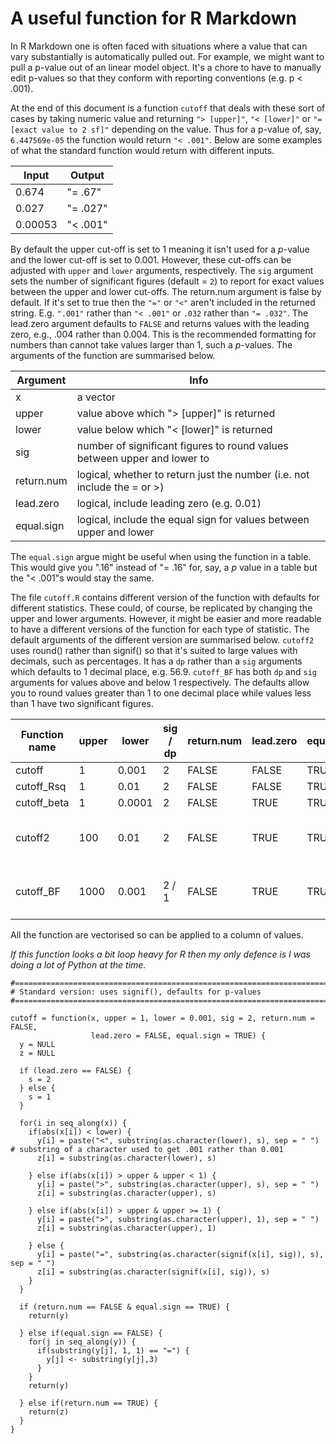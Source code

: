 # A useful function for R Markdown

In R Markdown one is often faced with situations where a value that can vary substantially is automatically pulled out. For example, we might want to pull a p-value out of an linear model object. It's a chore to have to manually edit p-values
so that they conform with reporting conventions (e.g. p < .001).

At the end of this document is a function `cutoff` that deals with these sort of cases by taking numeric value and returning `"> [upper]"`, `"< [lower]"` or `"= [exact value to 2 sf]"` depending on the value. Thus for a p-value of, say, `6.447569e-05` the function would return `"< .001"`. Below are some examples of what the standard function would return with different inputs.

| Input | Output |
|-------|--------|
| 0.674 | "= .67" |
| 0.027 | "= .027" |
| 0.00053 | "< .001" |

By default the upper cut-off is set to 1 meaning it isn't used for a *p*-value and the lower cut-off is set to 0.001. However, these cut-offs can be adjusted with `upper` and `lower` arguments, respectively. The `sig` argument sets the number of significant figures (default = `2`) to report for exact values between the upper and lower cut-offs. The return.num argument is false by default. If it's set to true then the `"="` or `"<"` aren't included in the returned string. E.g. `".001"` rather than `"< .001"` or `.032` rather than `"= .032"`. The lead.zero argument defaults to `FALSE` and returns values with the leading zero, e.g., .004 rather than 0.004. This is the recommended formatting for numbers than cannot take values larger than 1, such a *p*-values. The arguments of the function are summarised below.

|Argument | Info|
|---------|-----|
|x | a vector |
|upper |  value above which "> [upper]" is returned |
| lower | value below which "< [lower]" is returned |
| sig  | number of significant figures to round values between upper and lower to |
| return.num | logical, whether to return just the number (i.e. not include the = or >) |
| lead.zero | logical, include leading zero (e.g. 0.01) |
| equal.sign | logical, include the equal sign for values between upper and lower |

The `equal.sign` argue might be useful when using the function in a table. This would give you ".16" instead of "= .16" for, say, a *p* value in a table but the "< .001"s would stay the same.

The file `cutoff.R` contains different version of the function with defaults for different statistics. These could, of course, be replicated by changing the upper and lower arguments. However, it might be easier and more readable to have a different versions of the function for each type of statistic. The default arguments of the different version are summarised below. `cutoff2` uses round() rather than signif() so that it's suited to large values with decimals, such as percentages. It has a `dp` rather than a `sig` arguments which defaults to 1 decimal place, e.g. 56.9. `cutoff_BF` has both `dp` and `sig` arguments for values above and below 1 respectively. The defaults allow you to round values greater than 1 to one decimal place while values less than 1 have two significant figures. 

| Function name | upper | lower | sig / dp | return.num | lead.zero | equal.sign | Notes |
|---------------|-------|-------|-----|------------|-----------|------------|-------|
| cutoff |  1 | 0.001 | 2 | FALSE | FALSE | TRUE | |
| cutoff_Rsq | 1 | 0.01 | 2 | FALSE | FALSE | TRUE | |
| cutoff_beta | 1 | 0.0001 | 2 | FALSE | TRUE | TRUE | |
| cutoff2 | 100 | 0.01 | 2 |FALSE | TRUE | TRUE | Uses round() not signif() |
| cutoff_BF | 1000 | 0.001 | 2 / 1 | FALSE | TRUE | TRUE | dp arg rather than sig |


All the function are vectorised so can be applied to a column of values.

*If this function looks a bit loop heavy for R then my only defence is I was doing a lot of Python at the time.*

```
#==============================================================================
# Standard version: uses signif(), defaults for p-values
#==============================================================================

cutoff = function(x, upper = 1, lower = 0.001, sig = 2, return.num = FALSE, 
                  lead.zero = FALSE, equal.sign = TRUE) {
  y = NULL
  z = NULL
  
  if (lead.zero == FALSE) {
    s = 2
  } else {
    s = 1
  }
  
  for(i in seq_along(x)) {
    if(abs(x[i]) < lower) {
      y[i] = paste("<", substring(as.character(lower), s), sep = " ") # substring of a character used to get .001 rather than 0.001
      z[i] = substring(as.character(lower), s)
      
    } else if(abs(x[i]) > upper & upper < 1) {
      y[i] = paste(">", substring(as.character(upper), s), sep = " ")
      z[i] = substring(as.character(upper), s)
      
    } else if(abs(x[i]) > upper & upper >= 1) {
      y[i] = paste(">", substring(as.character(upper), 1), sep = " ")
      z[i] = substring(as.character(upper), 1)
      
    } else {
      y[i] = paste("=", substring(as.character(signif(x[i], sig)), s), sep = " ")
      z[i] = substring(as.character(signif(x[i], sig)), s)
    }
  }
  
  if (return.num == FALSE & equal.sign == TRUE) {
    return(y)
    
  } else if(equal.sign == FALSE) {
    for(j in seq_along(y)) {
      if(substring(y[j], 1, 1) == "=") {
        y[j] <- substring(y[j],3)
      }
    }
    return(y)
    
  } else if(return.num == TRUE) {
    return(z)
  }
}
```
